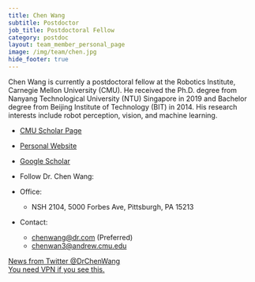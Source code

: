 ```yaml
---
title: Chen Wang
subtitle: Postdoctor
job_title: Postdoctoral Fellow
category: postdoc
layout: team_member_personal_page
image: /img/team/chen.jpg
hide_footer: true
---
```


Chen Wang is currently a postdoctoral fellow at the Robotics Institute, Carnegie Mellon University (CMU). He received the Ph.D. degree from Nanyang Technological University (NTU) Singapore in 2019 and Bachelor degree from Beijing Institute of Technology (BIT) in 2014. His research interests include robot perception, vision, and machine learning.

- [CMU Scholar Page](https://scholars.cmu.edu/8810-chen-wang)

- [Personal Website](https://chenwang.site)

- [Google Scholar](https://scholar.google.com/citations?user=vZfmKl4AAAAJ)

- Follow Dr. Chen Wang:
    <div class="sharethis-inline-follow-buttons"></div>

- Office:
    - NSH 2104, 5000 Forbes Ave, Pittsburgh, PA 15213

- Contact:
    - <chenwang@dr.com> (Preferred)
    - <chenwan3@andrew.cmu.edu>

<a class="twitter-timeline"
        data-tweet-limit="3"
        data-theme="light"
        width="100%"
        data-height="2010"
        href="https://twitter.com/DrChenWang">News from Twitter @DrChenWang<br>You need VPN if you see this.
</a>
<script async src="https://platform.twitter.com/widgets.js" charset="utf-8"></script>
